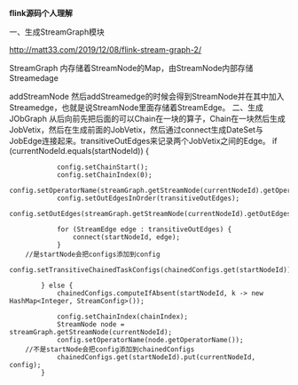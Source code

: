 **flink源码个人理解**

一、生成StreamGraph模块

http://matt33.com/2019/12/08/flink-stream-graph-2/

StreamGraph 内存储着StreamNode的Map，由StreamNode内部存储Streamedage

addStreamNode 然后addStreamedge的时候会得到StreamNode并在其中加入Streamedge，也就是说StreamNode里面存储着StreamEdge。
二、生成JObGraph
从后向前先把后面的可以Chain在一块的算子，Chain在一块然后生成JobVetix，然后在生成前面的JobVetix，然后通过connect生成DateSet与JobEdge连接起来。transitiveOutEdges来记录两个JobVetix之间的Edge。
if (currentNodeId.equals(startNodeId)) {

				config.setChainStart();
				config.setChainIndex(0);
				config.setOperatorName(streamGraph.getStreamNode(currentNodeId).getOperatorName());
				config.setOutEdgesInOrder(transitiveOutEdges);
				config.setOutEdges(streamGraph.getStreamNode(currentNodeId).getOutEdges());

				for (StreamEdge edge : transitiveOutEdges) {
					connect(startNodeId, edge);
				}
        //是startNode会把configs添加到config
				config.setTransitiveChainedTaskConfigs(chainedConfigs.get(startNodeId));

			} else {
				chainedConfigs.computeIfAbsent(startNodeId, k -> new HashMap<Integer, StreamConfig>());

				config.setChainIndex(chainIndex);
				StreamNode node = streamGraph.getStreamNode(currentNodeId);
				config.setOperatorName(node.getOperatorName());
        //不是startNode会把config添加到chainedConfigs
				chainedConfigs.get(startNodeId).put(currentNodeId, config);
			}
